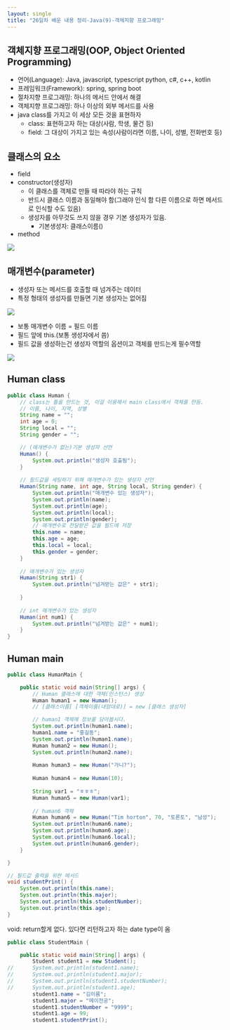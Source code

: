 ```yaml
---
layout: single
title: "26일차 배운 내용 정리-Java(9)-객체지향 프로그래밍"
---
```


## 객체지향 프로그래밍(OOP, Object Oriented Programming)

- 언어(Language): Java, javascript, typescript python, c#, c++, kotlin
- 프레임워크(Framework): spring, spring boot
- 절차지향 프로그래밍: 하나의 메서드 안에서 해결
- 객체지향 프로그래밍: 하나 이상의 외부 메서드를 사용
- java class를 가지고 이 세상 모든 것을 표현하자
    - class: 표현하고자 하는 대상(사람, 학생, 물건 등)
    - field: 그 대상이 가지고 있는 속성(사람이라면 이름, 나이, 성별, 전화번호 등)

## 클래스의 요소

- field
- constructor(생성자)
    - 이 클래스를 객체로 만들 때 따라야 하는 규칙
    - 반드시 클래스 이름과 동일해야 함(그래야 인식 함 다른 이름으로 하면 메서드로 인식할 수도 있음)
    - 생성자를 아무것도 쓰지 않을 경우 기본 생성자가 있음.
        - 기본생성자: 클래스이름()
- method

<img src="../assets/images/Untitled-2022-04-22-1410.svg">

## 매개변수(parameter)

- 생성자 또는 메서드를 호출할 때 넘겨주는 데이터
- 특정 형태의 생성자를 만들면 기본 생성자는 없어짐

<img src="../assets/images/Untitled-2022-04-22-1430.svg">

- 보통 매개변수 이름 = 필드 이름
- 필드 앞에 this.(보통 생성자에서 씀)
- 필드 값을 생성하는건 생성자 역할의 옵션이고 객체를 만드는게 필수역할

<img src="../assets/images/Untitled-2022-04-22-1514.svg">

## Human class

```java
public class Human {
	// class는 틀을 만드는 것, 이걸 이용해서 main class에서 객체를 만듬.
	// 이름, 나이, 지역, 성별
	String name = "";
	int age = 0;
	String local = "";
	String gender = "";

	// (매개변수가 없는)기본 생성자 선언
	Human() {
		System.out.println("생성자 호출됨");
	}
	
	// 필드값을 세팅하기 위해 매개변수가 있는 생성자 선언
	Human(String name, int age, String local, String gender) {
		System.out.println("매개변수 있는 생성자");
		System.out.println(name);
		System.out.println(age);
		System.out.println(local);
		System.out.println(gender);
		// 매개변수로 전달받은 값을 필드에 저장
		this.name = name;
		this.age = age;
		this.local = local;
		this.gender = gender;
	}
	
	// 매개변수가 있는 생성자
	Human(String str1) {
		System.out.println("넘겨받는 값은" + str1);
		
	}	
	
	// int 매개변수가 있는 생성자
	Human(int num1) {
		System.out.println("넘겨받는 값은" + num1);
	}
}
```

## Human main

```java
public class HumanMain {

	public static void main(String[] args) {
		// Human 클래스에 대한 객체(인스턴스) 생성
		Human human1 = new Human();
		// [클래스이름] [객체이름(내맘대로)] = new [클래스 생성자]

		// human1 객체에 정보를 담아봅시다.
		System.out.println(human1.name);
		human1.name = "홍길동";
		System.out.println(human1.name);
		Human human2 = new Human();
		System.out.println(human2.name);
		
		Human human3 = new Human("가니?");
		
		Human human4 = new Human(10);
		
		String var1 = "ㅎㅎㅎ";
		Human human5 = new Human(var1);
		
		// human6 객체
		Human human6 = new Human("Tim horton", 70, "토론토", "남성");
		System.out.println(human6.name);
		System.out.println(human6.age);
		System.out.println(human6.local);
		System.out.println(human6.gender);
	}

}
```

```java
// 필드값 출력을 위한 메서드
void studentPrint() {
    System.out.println(this.name);
    System.out.println(this.major);
    System.out.println(this.studentNumber);
    System.out.println(this.age);
}
```
void: return할게 없다. 있다면 리턴하고자 하는 date type이 옴

```java
public class StudentMain {

	public static void main(String[] args) {
		Student student1 = new Student();
//		System.out.println(student1.name);
//		System.out.println(student1.major);
//		System.out.println(student1.studentNumber);
//		System.out.println(student1.age);
		student1.name = "김이름";
		student1.major = "메이전공";
		student1.studentNumber = "9999";
		student1.age = 99;
		student1.studentPrint();
```
